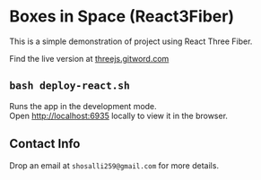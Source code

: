 # Boxes in Space (React3Fiber)

This is a simple demonstration of project using React Three Fiber.

Find the live version at [threejs.gitword.com](https://threejs.gitword.com)

## `bash deploy-react.sh`

Runs the app in the development mode.\
Open [http://localhost:6935](https://threejs.gitword.com) locally to view it in the browser.

## Contact Info

Drop an email at `shosalli259@gmail.com` for more details.
